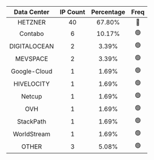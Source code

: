 | Data Center | IP Count | Percentage | Freq |
|:------------:|:--------:|:-----------:|:-----:|
| HETZNER | 40 | 67.80% | 🔴 |
| Contabo | 6 | 10.17% | 🟢 |
| DIGITALOCEAN | 2 | 3.39% | 🟢 |
| MEVSPACE | 2 | 3.39% | 🟢 |
| Google-Cloud | 1 | 1.69% | 🟢 |
| HIVELOCITY | 1 | 1.69% | 🟢 |
| Netcup | 1 | 1.69% | 🟢 |
| OVH | 1 | 1.69% | 🟢 |
| StackPath | 1 | 1.69% | 🟢 |
| WorldStream | 1 | 1.69% | 🟢 |
| OTHER | 3 | 5.08% | 🟢 |